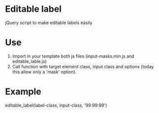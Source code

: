 Editable label
==============

jQuery script to make editable labels easily


Use
===

1. Import in your template both js files (input-masks.min.js and editable_lable.js)
2. Call function with target element class, input class and options (today this allow only a 'mask' option).

Example
=======

editable_label(label-class, input-class, '99:99:99')
